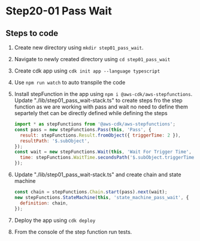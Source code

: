 # Step20-01 Pass Wait

## Steps to code

1. Create new directory using `mkdir step01_pass_wait`.
2. Navigate to newly created directory using `cd step01_pass_wait`
3. Create cdk app using `cdk init app --language typescript`
4. Use `npm run watch` to auto transpile the code
5. Install stepFunction in the app using `npm i @aws-cdk/aws-stepfunctions`. Update "./lib/step01_pass_wait-stack.ts" to create steps fro the step function as we are working with pass and wait no need to define them separtely thet can be directly defined while defining the steps

   ```js
   import * as stepFunctions from '@aws-cdk/aws-stepfunctions';
   const pass = new stepFunctions.Pass(this, 'Pass', {
     result: stepFunctions.Result.fromObject({ triggerTime: 2 }),
     resultPath: '$.subObject',
   });
   const wait = new stepFunctions.Wait(this, 'Wait For Trigger Time', {
     time: stepFunctions.WaitTime.secondsPath('$.subObject.triggerTime'),
   });
   ```

6. Update "./lib/step01_pass_wait-stack.ts" and create chain and state machine

   ```js
   const chain = stepFunctions.Chain.start(pass).next(wait);
   new stepFunctions.StateMachine(this, 'state_machine_pass_wait', {
     definition: chain,
   });
   ```

7. Deploy the app using `cdk deploy`
8. From the console of the step function run tests.
